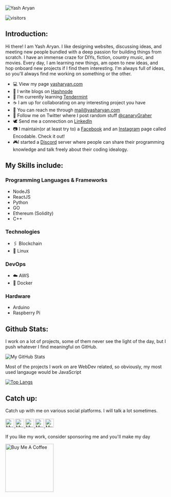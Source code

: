 ![Yash Aryan](https://capsule-render.vercel.app/api?type=waving&color=gradient&height=200&section=header&text=Yash%20Aryan&fontSize=60&&fontAlignY=35)


![visitors](https://visitor-badge.glitch.me/badge?page_id=canaryGrapher.canaryGrapher)
## Introduction:
Hi there! I am Yash Aryan. I like designing websites, discussing ideas, and meeting new people bundled with a deep passion for building things from scratch. I have an immense craze for DIYs, fiction, country music, and movies. Every day, I am learning new things, am open to new ideas, and hop onboard new projects if I find them interesting. I'm always full of ideas, so you'll always find me working on something or the other.

- 💻 View my page [yasharyan.com](https://yasharyan.com/)
- 📃 I write blogs on [Hashnode](blogs.yasharyan.com)
- 🌱 I’m currently learning [Tendermint](https://tendermint.com/)
- ☕ I am up for collaborating on any interesting project you have
- 📧 You can reach me through [mail@yasharyan.com](mailto:mail@yasharyan.com)
- 📱 Follow me on Twitter where I post random stuff [@canaryGraher](https://twitter.com/canaryGrapher)
- 🕊 Send me a connection on [LinkedIn](https://www.linkedin.com/in/yasharyan/)
- 📷 I maintain(or at least try to) a [Facebook](https://www.facebook.com/enc0dable) and an [Instagram](https://www.instagram.com/encodable/) page called Encodable. Check it out!
- 🎮I started a [Discord](https://discord.gg/t2fz9HdfAr) server where people can share their programming knowledge and talk freely about their coding idealogy.

## My Skills include:
### Programming Languages & Frameworks
- NodeJS
- ReactJS
- Python
- GO
- Ethereum (Solidity)
- C++

### Technologies
- 🖇️ Blockchain
- 🐧 Linux

### DevOps
- ☁️ AWS
- 🐳 Docker

### Hardware
- Arduino
- Raspberry Pi

## Github Stats:
I work on a lot of projects, some of them never see the light of the day, but I push whatever I find meaningful on GitHub.

![My GitHub Stats](https://github-readme-stats.vercel.app/api?username=canaryGrapher&theme=radical)

Most of the projects I work on are WebDev related, so obviously, my most used langauge would be JavaScript

[![Top Langs](https://github-readme-stats.vercel.app/api/top-langs/?username=canaryGrapher&hide=HTML&layout=compact)](https://github.com/canaryGrapher/github-readme-stats)

## Catch up:
Catch up with me on various social platforms. I will talk a lot sometimes.
<br /><br />
<a href="https://discord.gg/t2fz9HdfAr">
  <img alt="My discord server" width="27px" src="https://raw.githubusercontent.com/peterthehan/peterthehan/master/assets/discord.svg" />
</a>
<a href="https://twitter.com/canaryGrapher">
  <img alt="My Twitter Profile" width="27px" src="https://raw.githubusercontent.com/peterthehan/peterthehan/master/assets/twitter.svg" />
</a>
<a href="https://www.linkedin.com/in/yasharyan/">
  <img alt="My LinkedIn Page" width="27px" src="https://raw.githubusercontent.com/peterthehan/peterthehan/master/assets/linkedin.svg" />
</a>
<a href="https://www.facebook.com/enc0dable">
  <img alt="My facebook page" width="27px" src="https://raw.githubusercontent.com/peterthehan/peterthehan/master/assets/facebook.svg" />
</a>
<a href="https://www.instagram.com/encodable/">
  <img alt="My instagram page" width="27px" src="https://raw.githubusercontent.com/gist/jemminger/91c69559f5ce1cc45cecc1f2614325c6/raw/809bb0a961444f293a1e65fa4ead494bd93a77c6/instagram.svg" />
</a>
<br /> <br />
If you like my work, consider sponsoring me and you'll make my day

<a href="https://www.buymeacoffee.com/yasharyan" target="_blank"><img src="https://cdn.buymeacoffee.com/buttons/v2/default-red.png" alt="Buy Me A Coffee" width="150" ></a>

